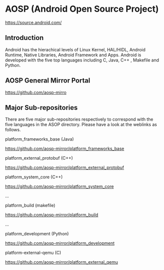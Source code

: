 # AOSP (Android Open Source Project)
https://source.android.com/

## Introduction 

Android has the hierachical levels of Linux Kernel, HAL/HIDL, Android Runtime, 
Native Libraries, Android Framework and Apps. Android is developed with the 
five top languages including C, Java, C++ , Makefile and Python. 

## AOSP General Mirror Portal 

https://github.com/aosp-mirro

## Major Sub-repositories 

There are five major sub-repositories respectively to correspond with the five 
languages in the ASOP directory. Please have a look at the weblinks as follows. 

platform_frameworks_base (Java)

https://github.com/aosp-mirror/platform_frameworks_base

platform_external_protobuf (C++)

https://github.com/aosp-mirror/platform_external_protobuf

platform_system_core (C++)

https://github.com/aosp-mirror/platform_system_core

...

platform_build (makefile)

https://github.com/aosp-mirror/platform_build

...

platform_development (Python)

https://github.com/aosp-mirror/platform_development

platform-external-qemu (C)

https://github.com/aosp-mirror/platform_external_qemu
